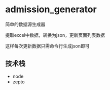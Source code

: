 # admission_generator
简单的数据源生成器

提取excel中数据，转换为json，更新页面列表数据 

这样每次更新数据只需命令行生成json即可

## 技术栈
- node
- zepto
